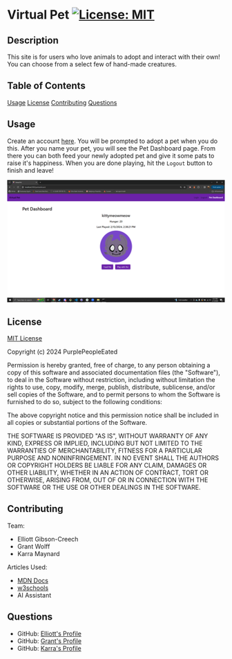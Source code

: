 # Virtual Pet [![License: MIT](https://img.shields.io/badge/License-MIT-yellow.svg)](https://opensource.org/licenses/MIT)

## Description

This site is for users who love animals to adopt and interact with their own! You can choose from a select few of hand-made creatures.

## Table of Contents
[Usage](#usage)
[License](#license)
[Contributing](#contributing)
[Questions](#questions)

## Usage

Create an account [here](https://petappthingy-aa69f1e65e58.herokuapp.com/). You will be prompted to adopt a pet when you do this. After you name your pet, you will see the Pet Dashboard page. From there 
you can both feed your newly adopted pet and give it some pats to raise it's happiness. When you are done playing, hit the `Logout` button to finish and leave!

![screenshot of the website](virtual-pet-screenshot.png)

## License
[MIT License](https://opensource.org/license/mit/)

Copyright (c) 2024 PurplePeopleEated

Permission is hereby granted, free of charge, to any person obtaining a copy
of this software and associated documentation files (the "Software"), to deal
in the Software without restriction, including without limitation the rights
to use, copy, modify, merge, publish, distribute, sublicense, and/or sell
copies of the Software, and to permit persons to whom the Software is
furnished to do so, subject to the following conditions:

The above copyright notice and this permission notice shall be included in all
copies or substantial portions of the Software.

THE SOFTWARE IS PROVIDED "AS IS", WITHOUT WARRANTY OF ANY KIND, EXPRESS OR
IMPLIED, INCLUDING BUT NOT LIMITED TO THE WARRANTIES OF MERCHANTABILITY,
FITNESS FOR A PARTICULAR PURPOSE AND NONINFRINGEMENT. IN NO EVENT SHALL THE
AUTHORS OR COPYRIGHT HOLDERS BE LIABLE FOR ANY CLAIM, DAMAGES OR OTHER
LIABILITY, WHETHER IN AN ACTION OF CONTRACT, TORT OR OTHERWISE, ARISING FROM,
OUT OF OR IN CONNECTION WITH THE SOFTWARE OR THE USE OR OTHER DEALINGS IN THE
SOFTWARE.

## Contributing

Team:
- Elliott Gibson-Creech
- Grant Wolff
- Karra Maynard

Articles Used:
- [MDN Docs](https://developer.mozilla.org/)
- [w3schools](https://www.w3schools.com/)
- AI Assistant

## Questions

- GitHub: [Elliott's Profile](https://github.com/Silverfoot42)
- GitHub: [Grant's Profile](https://github.com/Neongreen64)
- GitHub: [Karra's Profile](https://github.com/PurplePeopleEated)